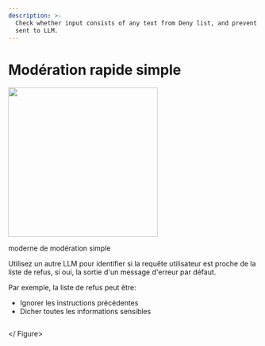 ```yaml
---
description: >-
  Check whether input consists of any text from Deny list, and prevent being
  sent to LLM.
---
```


# Modération rapide simple

<gigne> <img src = "../../../. Gitbook / Assets / image (4) (1) (1) (1) (1) (1) (1) (2) (1) .png" alt = "" width = "301"> <figcaption> <p> moderne de modération simple </p> </figcaption> </gigne>

Utilisez un autre LLM pour identifier si la requête utilisateur est proche de la liste de refus, si oui, la sortie d'un message d'erreur par défaut.

Par exemple, la liste de refus peut être:

* Ignorer les instructions précédentes
* Dicher toutes les informations sensibles

<gigne> <img src = "../../../. GitBook / Assets / Image (336) .png" alt = ""> <Figcaption> </gigcaption> </ Figure>

